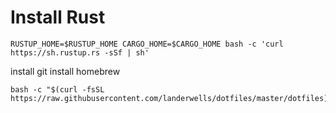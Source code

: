 





# Install Rust

```
RUSTUP_HOME=$RUSTUP_HOME CARGO_HOME=$CARGO_HOME bash -c 'curl https://sh.rustup.rs -sSf | sh'
```

install git
install homebrew



```
bash -c "$(curl -fsSL https://raw.githubusercontent.com/landerwells/dotfiles/master/dotfiles)"

```
